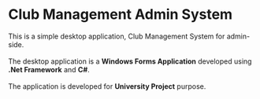 # Club Management Admin System

This is a simple desktop application, Club Management System for admin-side.  
<br/>
The desktop application is a **Windows Forms Application** developed using **.Net Framework** and **C#**.  
<br/>
The application is developed for **University Project** purpose.
